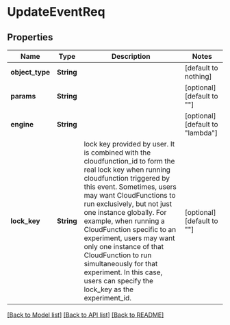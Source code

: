 # UpdateEventReq


## Properties
Name | Type | Description | Notes
------------ | ------------- | ------------- | -------------
**object_type** | **String** |  | [default to nothing]
**params** | **String** |  | [optional] [default to ""]
**engine** | **String** |  | [optional] [default to "lambda"]
**lock_key** | **String** | lock key provided by user. It is combined with the cloudfunction_id to form the real lock key when running cloudfunction triggered by this event.  Sometimes, users may want CloudFunctions to run exclusively, but not just one instance globally. For example, when running a CloudFunction specific to an experiment, users may want only one instance of that CloudFunction to run simultaneously for that experiment. In this case, users can specify the lock_key as the experiment_id. | [optional] [default to ""]


[[Back to Model list]](../README.md#models) [[Back to API list]](../README.md#api-endpoints) [[Back to README]](../README.md)



